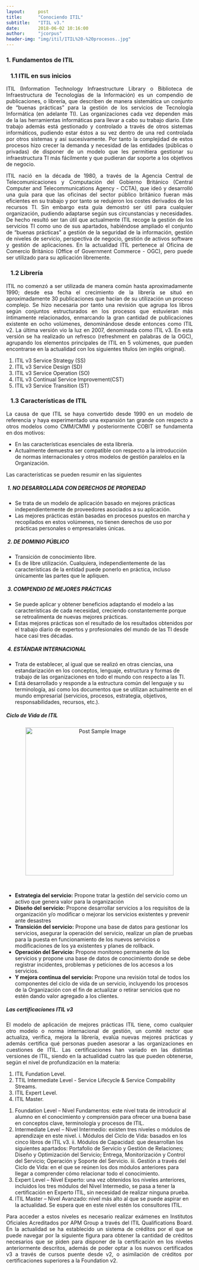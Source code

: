 ```yaml
---
layout:     post
title:      "Conociendo ITIL"
subtitle:   "ITIL v3."
date:       2018-06-02 10:16:00
author:     "jcorpus"
header-img: "img/itil/ITIL%20-%20procesos..jpg"
---
```


<h3 class="section-heading">1. Fundamentos de ITIL</h3>
<h3>&nbsp;&nbsp; 1.1 ITIL en sus inicios</h3>
<p style="text-align:justify;">ITIL (Information Technology Infraestructure Library o Biblioteca de Infraestructura de Tecnologías de la Información) es un compendio de publicaciones, o librería, que describen de manera sistemática un conjunto de “buenas prácticas” para la gestión de los servicios de Tecnología Informática (en adelante TI). Las organizaciones cada vez dependen más de la las herramientas informáticas para llevar a cabo su trabajo diario. Este trabajo además está gestionado y controlado a través de otros sistemas informáticos, pudiendo estar éstos a su vez dentro de una red controlada por otros sistemas y así sucesivamente. Por tanto la complejidad de estos procesos hizo crecer la demanda y necesidad de las entidades (públicas o privadas) de disponer de un modelo que les permitiera gestionar su infraestructura TI más fácilmente y que pudieran dar soporte a los objetivos de negocio.</p>
<p style="text-align:justify;">ITIL nació en la década de 1980, a través de la Agencia Central de Telecomunicaciones y Computación del Gobierno Británico (Central Computer and Telecommunications Agency - CCTA), que ideó y desarrolló una guía para que las oficinas del sector público británico fueran más eficientes en su trabajo y por tanto se redujeron los costes derivados de los recursos TI. Sin embargo esta guía demostró ser útil para cualquier organización, pudiendo adaptarse según sus circunstancias y necesidades. De hecho resultó ser tan útil que actualmente ITIL recoge la gestión de los servicios TI como uno de sus apartados, habiéndose ampliado el conjunto de “buenas prácticas” a gestión de la seguridad de la información, gestión de niveles de servicio, perspectiva de negocio, gestión de activos software y gestión de aplicaciones. 
En la actualidad ITIL pertenece al Oficina de Comercio Británico (Office of Government Commerce - OGC), pero puede ser utilizado para su aplicación libremente.
</p>
<h3>&nbsp;&nbsp; 1.2 Librería</h3>
<p style="text-align:justify;">
ITIL no comenzó a ser utilizada de manera común hasta aproximadamente 1990; desde esa fecha el crecimiento de la librería se situó en aproximadamente 30 publicaciones que hacían de su utilización un proceso complejo. Se hizo necesaria por tanto una revisión que agrupa los libros según conjuntos estructurados en los procesos que estuvieran más íntimamente relacionados, enmarcando la gran cantidad de publicaciones existente en ocho volúmenes, denominándose desde entonces como ITIL v2. 
La última versión vio la luz en 2007, denominada como ITIL v3. En esta versión se ha realizado un refresco (refreshment en palabras de la OGC), agrupando los elementos principales de ITIL en 5 volúmenes, que pueden encontrarse en la actualidad con los siguientes títulos (en inglés original).
</p>

<ol>
<li>ITIL v3 Service Strategy (SS)</li>
<li>ITIL v3 Service Design (SD)</li>
<li>ITIL v3 Service Operation (SO)</li>
<li>ITIL v3 Continual Service Improvement(CST) </li>
<li>ITIL v3 Service Transition (ST)</li>
</ol>
<h3>&nbsp;&nbsp; 1.3 Características de ITIL</h3>
<p style="text-align:justify;">La causa de que ITIL se haya convertido desde 1990 en un modelo de referencia y haya experimentado una expansión tan grande con respecto a otros modelos como CMM/CMMI y posteriormente COBIT se fundamenta en dos motivos:</p>
<ul>
<li>En las características esenciales de esta librería.</li>
<li>Actualmente demuestra ser compatible con respecto a la introducción de normas internacionales y otros modelos de gestión paralelos en la Organización.</li>
</ul>
<p>Las características se pueden resumir en las siguientes<p/>

<h5>&nbsp;1. NO DESARROLLADA CON DERECHOS DE PROPIEDAD </h5>
<p>
<ul>
<li>Se trata de un modelo de aplicación basado en mejores prácticas independientemente de proveedores asociados a su aplicación. </li>
<li>Las mejores prácticas están basadas en procesos puestos en marcha y recopilados en estos volúmenes, no tienen derechos de uso por prácticas personales o empresariales únicas.
</li>
</ul>
</p>
<h5>&nbsp;2. DE DOMINIO PÚBLICO</h5>
<p>
<ul>
<li>Transición de conocimiento libre.</li>
<li>Es de libre utilización. Cualquiera, independientemente de las características de la entidad puede
ponerlo en práctica, incluso únicamente las partes que le apliquen.</li>
</ul>
</p>
<h5>&nbsp;3. COMPENDIO DE MEJORES PRÁCTICAS</h5>
<p>
<ul>
  <li>Se puede aplicar y obtener beneficios adaptando el modelo a las características de cada necesidad, creciendo constantemente porque se retroalimenta de nuevas mejores prácticas. </li>
  <li>Estas mejores prácticas son el resultado de los resultados obtenidos por el trabajo diario de expertos y profesionales del mundo de las TI desde hace casi tres décadas.</li>
</ul>
</p>
<h5>&nbsp;4. ESTÁNDAR INTERNACIONAL </h5>
<p>
<ul>
  <li>Trata de establecer, al igual que se realizó en otras ciencias, una estandarización en los conceptos, lenguaje, estructura y formas de trabajo de las organizaciones en todo el mundo con respecto a las TI.</li>
  <li>Está desarrollado y responde a la estructura común del lenguaje y su terminología, así como los documentos que se utilizan actualmente en el mundo empresarial (servicios, procesos, estrategia, objetivos, responsabilidades, recursos, etc.).</li>
</ul>
</p>
<h5>Ciclo de Vida de ITIL</h5>
<p align="center">
<img width="400px"  src="{{ site.baseurl }}/img/itil/flujo%20de%20funcionamiento%20itil.png" alt="Post Sample Image">
</p>
<br>
<p>
<ul>
  <li><strong>Estrategia del servicio:</strong> Propone tratar la gestión del servicio como un activo que genera valor para la organización</li>
  <li><strong>Diseño del servicio:</strong> Propone desarrollar servicios a los requisitos de la organización y/o modificar o mejorar los servicios existentes y prevenir ante desastres</li>
  <li><strong>Transición del servicio:</strong> Propone una base de datos para gestionar los servicios, asegurar la operación del servicio, realizar un plan de pruebas para la puesta en funcionamiento de los nuevos servicios o modificaciones de los ya existentes y planes de rollback.</li>
  <li><strong>Operación del Servicio:</strong> Propone monitoreo permanente de los servicios y propone una base de datos de conocimiento donde se debe registrar incidentes, problemas y peticiones de los accesos a los servicios.</li>
<li><strong>Y mejora continua del servicio:</strong> Propone una revisión total de todos los componentes del ciclo de vida de un servicio, incluyendo los procesos de la Organización con el fin de actualizar o retirar servicios que no estén dando valor agregado a los clientes.</li>
</ul>
</p>
<h5>Las certificaciones ITIL v3</h5>
<p style="text-align:justify">El modelo de aplicación de mejores prácticas ITIL tiene, como cualquier otro modelo o norma internacional de gestión, un comité rector que actualiza, verifica, mejora la librería, evalúa nuevas mejores prácticas y además certifica qué personas pueden asesorar a las organizaciones en cuestiones de ITIL.
Las certificaciones han variado en las distintas versiones de ITIL, siendo en la actualidad cuatro las que pueden
obtenerse, según el nivel de profundización en la materia:</p>
<ol>
  <li>ITIL Fundation Level.</li>
  <li>TTIL Intermediate Level - Service Lifecycle & Service Compability Streams.</li>
  <li>ITIL Expert Level.</li>
  <li>ITIL Master.</li>
 </ol>
<ol>
  <li>Foundation Level – Nivel Fundamentos: este nivel trata de introducir al alumno en el conocimiento y
comprensión para ofrecer una buena base en conceptos clave, terminología y procesos de ITIL.</li>
  <li>Intermediate Level – Nivel Intermedio: existen tres niveles o módulos de aprendizaje en este nivel.
i. Módulos del Ciclo de Vida: basados en los cinco libros de ITIL v3.
ii. Módulos de Capacidad: que desarrollan los siguientes apartados: Portafolio de Servicio y
Gestión de Relaciones; Diseño y Optimización del Servicio; Entrega, Monitorización y
Control del Servicio; Operación y Soporte del Servicio.
iii. Gestión a través del Ciclo de Vida: en el que se reúnen los dos módulos anteriores para
llegar a comprender cómo relacionar todo el conocimiento.</li>
  <li>Expert Level – Nivel Experto: una vez obtenidos los niveles anteriores, incluidos los tres módulos del Nivel
Intermedio, se pasa a tener la certificación en Experto ITIL, sin necesidad de realizar ninguna prueba.</li>
  <li>ITIL Master – Nivel Avanzado: nivel más alto al que se puede aspirar en la actualidad. Se espera que en este
nivel estén los consultores ITIL.</li>
</ol>
<p style="text-align:justify;">Para acceder a estos niveles es necesario realizar exámenes en Institutos Oficiales Acreditados por APM Group a través del ITIL Qualifications Board. En la actualidad se ha establecido un sistema de créditos por el que se puede navegar por la siguiente figura para obtener la cantidad de créditos necesarios que se piden para disponer de la certificación en los niveles anteriormente descritos, además de poder optar a los nuevos certificados v3 a través de cursos puente desde v2, o asimilación de créditos por certificaciones superiores a la Foundation v2.</p>
